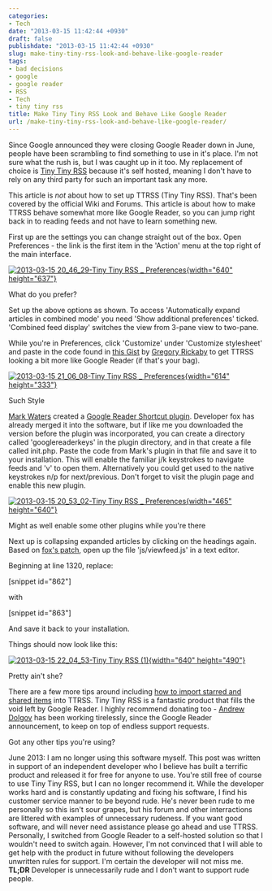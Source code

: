 ```yaml
---
categories:
- Tech
date: "2013-03-15 11:42:44 +0930"
draft: false
publishdate: "2013-03-15 11:42:44 +0930"
slug: make-tiny-tiny-rss-look-and-behave-like-google-reader
tags:
- bad decisions
- google
- google reader
- RSS
- Tech
- tiny tiny rss
title: Make Tiny Tiny RSS Look and Behave Like Google Reader
url: /make-tiny-tiny-rss-look-and-behave-like-google-reader/
---
```

Since Google announced they were closing Google Reader down in June,
people have been scrambling to find something to use in it's place. I'm
not sure what the rush is, but I was caught up in it too. My replacement
of choice is [Tiny Tiny RSS](http://tt-rss.org) because it's self
hosted, meaning I don't have to rely on any third party for such an
important task any more.

This article is *not* about how to set up TTRSS (Tiny Tiny RSS). That's
been covered by the official Wiki and Forums. This article is about how
to make TTRSS behave somewhat more like Google Reader, so you can jump
right back in to reading feeds and not have to learn something new.

First up are the settings you can change straight out of the box. Open
Preferences - the link is the first item in the 'Action' menu at the top
right of the main interface.

[![2013-03-15 20\_46\_29-Tiny Tiny RSS \_
Preferences](https://farm9.staticflickr.com/8085/8559598494_6de4ec7037_z.jpg){width="640"
height="637"}](http://www.flickr.com/photos/joshnunn/8559598494/ "2013-03-15 20_46_29-Tiny Tiny RSS _ Preferences by screenbeard, on Flickr")

What do you prefer?

Set up the above options as shown. To access 'Automatically expand
articles in combined mode' you need 'Show additional preferences'
ticked. 'Combined feed display' switches the view from 3-pane view to
two-pane.

While you're in Preferences, click 'Customize' under 'Customize
stylesheet' and paste in the code found in [this
Gist](https://gist.github.com/gregrickaby/5162386) by [Gregory
Rickaby](https://plus.google.com/115960795578445596136/posts/bkbQZXTqogf)
to get TTRSS looking a bit more like Google Reader (if that's your bag).

[![2013-03-15 21\_06\_08-Tiny Tiny RSS \_
Preferences](https://farm9.staticflickr.com/8249/8559616712_d1c56cb87f_z.jpg){width="614"
height="333"}](http://www.flickr.com/photos/joshnunn/8559616712/ "2013-03-15 21_06_08-Tiny Tiny RSS _ Preferences by screenbeard, on Flickr")

Such Style

[Mark
Waters](https://plus.google.com/101762947855555723549/posts/JwEpGNbhrV9)
created a [Google Reader Shortcut
plugin](https://github.com/gothfox/Tiny-Tiny-RSS/commit/3afc03b5308ab93e811fdeca6fd2a3c54ac8bbd8).
Developer fox has already merged it into the software, but if like me
you downloaded the version before the plugin was incorporated, you can
create a directory called 'googlereaderkeys' in the plugin directory,
and in that create a file called init.php. Paste the code from Mark's
plugin in that file and save it to your installation. This will enable
the familiar j/k keystrokes to navigate feeds and 'v' to open them.
Alternatively you could get used to the native keystrokes n/p for
next/previous. Don't forget to visit the plugin page and enable this new
plugin.

[![2013-03-15 20\_53\_02-Tiny Tiny RSS \_
Preferences](https://farm9.staticflickr.com/8099/8559601194_a56006f551_z.jpg){width="465"
height="640"}](http://www.flickr.com/photos/joshnunn/8559601194/ "2013-03-15 20_53_02-Tiny Tiny RSS _ Preferences by screenbeard, on Flickr")

Might as well enable some other plugins while you're there

Next up is collapsing expanded articles by clicking on the headings
again. Based on [fox's
patch](http://tt-rss.org/forum/viewtopic.php?t=1287&amp;p=5658#p5658),
open up the file 'js/viewfeed.js' in a text editor.

Beginning at line 1320, replace:

\[snippet id="862"\]

with

\[snippet id="863"\]

And save it back to your installation.

Things should now look like this:

[![2013-03-15 22\_04\_53-Tiny Tiny RSS
(1)](https://farm9.staticflickr.com/8234/8559695108_3741a4caf5_z.jpg){width="640"
height="490"}](http://www.flickr.com/photos/joshnunn/8559695108/ "2013-03-15 22_04_53-Tiny Tiny RSS (1) by screenbeard, on Flickr")

Pretty ain't she?

There are a few more tips around including [how to import starred and
shared items](http://tt-rss.org/forum/viewtopic.php?f=8&t=1087) into
TTRSS. Tiny Tiny RSS is a fantastic product that fills the void left by
Google Reader. I highly recommend donating too - [Andrew
Dolgov](https://plus.google.com/116488836544460016164/posts) has been
working tirelessly, since the Google Reader announcement, to keep on top
of endless support requests.

Got any other tips you're using?

<span class="update">June 2013: I am no longer using this software
myself. This post was written in support of an independent developer who
I believe has built a terrific product and released it for free for
anyone to use. You're still free of course to use Tiny Tiny RSS, but I
can no longer recommend it. While the developer works hard and is
constantly updating and fixing his software, I find his customer service
manner to be beyond rude. He's never been rude to me personally so this
isn't sour grapes, but his forum and other interractions are littered
with examples of unnecessary rudeness. If you want good software, and
will never need assistance please go ahead and use TTRSS. Personally, I
switched from Google Reader to a self-hosted solution so that I wouldn't
need to switch again. However, I'm not convinced that I will able to get
help with the product in future without following the developers
unwritten rules for support. I'm certain the developer will not miss me.
**TL;DR** Developer is unnecessarily rude and I don't want to support
rude people.</span>